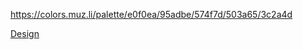 https://colors.muz.li/palette/e0f0ea/95adbe/574f7d/503a65/3c2a4d

[Design](https://www.figma.com/file/uG0bvVjjsV6QSm6l13WFwv/ihavetime---design?node-id=0%3A1)